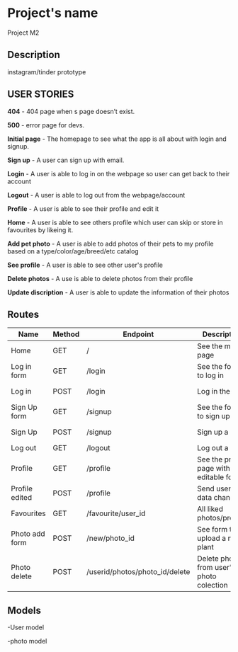 # Project's name

Project M2

## Description

instagram/tinder prototype

## USER STORIES

**404** - 404 page when s page doesn’t exist.

**500** - error page for devs.

**Initial page** - The homepage to see what the app is all about with login and signup.

**Sign up** - A user can sign up with email.

**Login** - A user is able to log in on the webpage so user can get back to their account

**Logout** - A user is able to log out from the webpage/account

**Profile** - A user is able to see their profile and edit it

**Home** - A user is able to see others profile which user can skip or store in favourites by likeing it. 

**Add pet photo** - A user is able to add photos of their pets to my profile based on a type/color/age/breed/etc catalog

**See profile** - A user is able to see other user's profile

**Delete photos** - A use is able to delete photos from their profile

**Update discription** - A user is able to update the information of their photos

## Routes

| Name            | Method | Endpoint                      | Description                                      | Body                                  | Redirects       |
| --------------- | ------ | ----------------------------- | ------------------------------------------------ | ------------------------------------- | --------------- |
| Home            | GET    | /                             | See the main page                                |                                       |                 |
| Log in form     | GET    | /login                        | See the form to log in                           |                                       |                 |
| Log in          | POST   | /login                        | Log in the user                                  | {mail, password}                      | /               |
| Sign Up form    | GET    | /signup                       | See the form to sign up                          |                                       |                 |
| Sign Up         | POST   | /signup                       | Sign up a user                                   | {mail, password}                      | /profile        |
| Log out         | GET   | /logout                        | Log out a user                                   |                                       | /               |
| Profile         | GET    | /profile                      | See the profile page with editable form          |                                       |                 |
| Profile edited  | POST   | /profile                      | Send user's data changed                         | {user_email, password                 | /profile}       |
| Favourites      | GET    | /favourite/user_id            | All liked photos/profiles                        |                                       |                 |
| Photo add form  | POST    | /new/photo_id                | See form to upload a new plant                   |                                       |                 |
| Photo delete    | POST   | /userid/photos/photo_id/delete| Delete photo from user's photo colection         |                                       | /profile        |

## Models

-User model

-photo model
